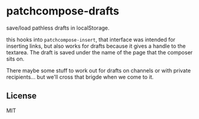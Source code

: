# patchcompose-drafts

save/load pathless drafts in localStorage.

this hooks into `patchcompose-insert`,
that interface was intended for inserting links,
but also works for drafts because it gives a handle
to the textarea. The draft is saved under the
name of the page that the composer sits on.

There maybe some stuff to work out for drafts
on channels or with private recipients...
but we'll cross that brigde when we come to it.

## License

MIT


